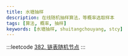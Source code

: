 ```yaml
---
title: 水塘抽样
description: 在线随机抽样算法，等概率选取样本
tags: [算法, 概率, 抽样]
keywords: [水塘抽样, shuitangchouyang, stcy]
---
```


:::leetcode
[382. 链表随机节点](https://leetcode.cn/problems/linked-list-random-node/)
:::